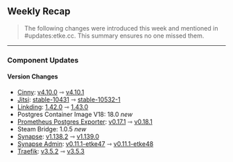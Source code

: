 ## Weekly Recap

> The following changes were introduced this week and mentioned in #updates:etke.cc. This summary ensures no one missed them.

---

### Component Updates

#### Version Changes

* [Cinny](https://github.com/ajbura/cinny): [v4.10.0](https://github.com/ajbura/cinny/releases/tag/v4.10.0) ⇾ [v4.10.1](https://github.com/ajbura/cinny/releases/tag/v4.10.1)
* [Jitsi](https://github.com/jitsi/docker-jitsi-meet): [stable-10431](https://github.com/jitsi/docker-jitsi-meet/releases/tag/stable-10431) ⇾ [stable-10532-1](https://github.com/jitsi/docker-jitsi-meet/releases/tag/stable-10532-1)
* [Linkding](https://github.com/sissbruecker/linkding): [1.42.0](https://github.com/sissbruecker/linkding/releases/tag/v1.42.0) ⇾ [1.43.0](https://github.com/sissbruecker/linkding/releases/tag/v1.43.0)
* Postgres Container Image V18: 18.0 _new_
* [Prometheus Postgres Exporter](https://github.com/prometheus-community/postgres_exporter): [v0.17.1](https://github.com/prometheus-community/postgres_exporter/releases/tag/v0.17.1) ⇾ [v0.18.1](https://github.com/prometheus-community/postgres_exporter/releases/tag/v0.18.1)
* Steam Bridge: 1.0.5 _new_
* [Synapse](https://github.com/element-hq/synapse): [v1.138.2](https://github.com/element-hq/synapse/releases/tag/v1.138.2) ⇾ [v1.139.0](https://github.com/element-hq/synapse/releases/tag/v1.139.0)
* [Synapse Admin](https://github.com/etkecc/synapse-admin): [v0.11.1-etke47](https://github.com/etkecc/synapse-admin/releases/tag/v0.11.1-etke47) ⇾ [v0.11.1-etke48](https://github.com/etkecc/synapse-admin/releases/tag/v0.11.1-etke48)
* [Traefik](https://github.com/traefik/traefik): [v3.5.2](https://github.com/traefik/traefik/releases/tag/v3.5.2) ⇾ [v3.5.3](https://github.com/traefik/traefik/releases/tag/v3.5.3)
